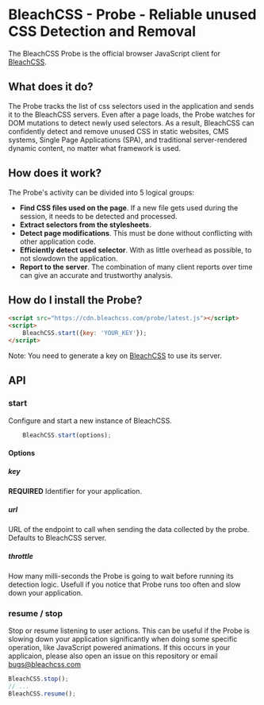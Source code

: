 # BleachCSS - Probe - Reliable unused CSS Detection and Removal

The BleachCSS Probe is the official browser JavaScript client for [BleachCSS](https://www.bleachcss.com).

## What does it do?

The Probe tracks the list of css selectors used in the application and sends it to the BleachCSS servers. Even after a page loads, the Probe watches for DOM mutations to detect newly used selectors. As a result, BleachCSS can confidently detect and remove unused CSS in static websites, CMS systems, Single Page Applications (SPA), and traditional server-rendered dynamic content, no matter what framework is used.

## How does it work?

The Probe's activity can be divided into 5 logical groups:

- **Find CSS files used on the page**. If a new file gets used during the session, it needs to be detected and processed.
- **Extract selectors from the stylesheets**.
- **Detect page modifications**. This must be done without conflicting with other application code.
- **Efficiently detect used selector**. With as little overhead as possible, to not slowdown the application.
- **Report to the server**. The combination of many client reports over time can give an accurate and trustworthy analysis.

## How do I install the Probe?

```HTML
<script src="https://cdn.bleachcss.com/probe/latest.js"></script>
<script>
    BleachCSS.start({key: 'YOUR_KEY'});
</script>
```

Note: You need to generate a key on [BleachCSS](https://www.bleachcss.com) to use its server.

## API

### start

Configure and start a new instance of BleachCSS.

```javascript
    BleachCSS.start(options);
```

#### Options

##### key
**REQUIRED**
Identifier for your application.

##### url
URL of the endpoint to call when sending the data collected by the probe.
Defaults to BleachCSS server.

##### throttle
How many milli-seconds the Probe is going to wait before running its detection logic. Usefull if you notice that Probe runs too often and slow down your application.

### resume / stop

Stop or resume listening to user actions. This can be useful if the Probe is slowing down your application significantly when doing some specific operation, like JavaScript powered animations. If this occurs in your applicaion, please also open an issue on this repository or email bugs@bleachcss.com

```javascript
BleachCSS.stop();
// ...
BleachCSS.resume();
```

